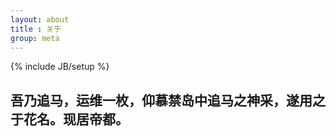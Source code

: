 ```yaml
---
layout: about
title : 关于
group: meta
---
```

{% include JB/setup %}



吾乃追马，运维一枚，仰慕禁岛中追马之神采，遂用之于花名。现居帝都。
 --------------------------------------------



